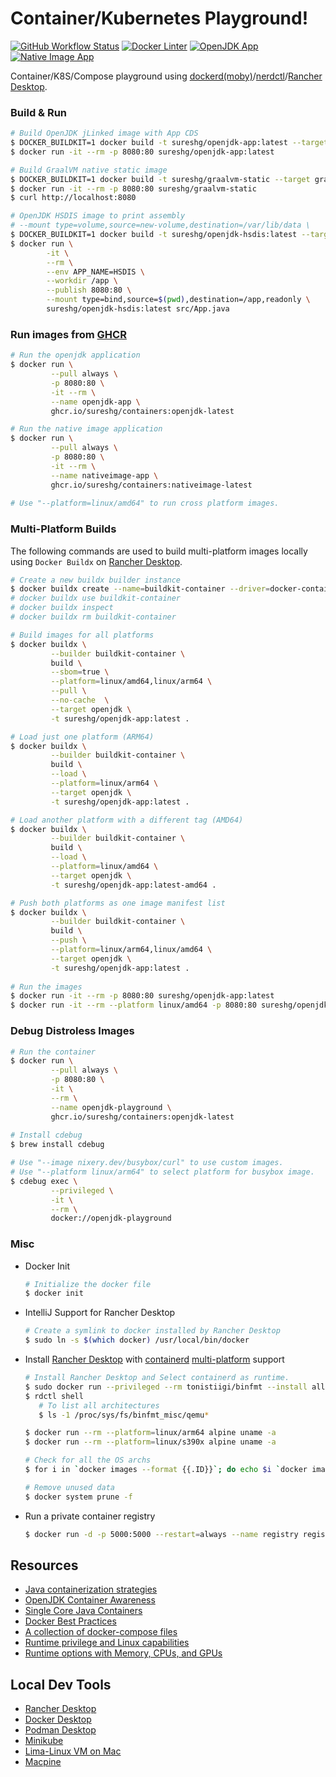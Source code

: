 # Container/Kubernetes Playground!

[![GitHub Workflow Status][gha_badge]][gha_url]
[![Docker Linter][lint_img]][lint_url]
[![OpenJDK App][openjdk_app_img]][container-images]
[![Native Image App][nativeimage_app_img]][container-images]

Container/K8S/Compose playground using [dockerd(moby)][7]/[nerdctl][2]/[Rancher Desktop][3].

### Build & Run

```bash
# Build OpenJDK jLinked image with App CDS
$ DOCKER_BUILDKIT=1 docker build -t sureshg/openjdk-app:latest --target openjdk .
$ docker run -it --rm -p 8080:80 sureshg/openjdk-app:latest

# Build GraalVM native static image
$ DOCKER_BUILDKIT=1 docker build -t sureshg/graalvm-static --target graalvm-static .
$ docker run -it --rm -p 8080:80 sureshg/graalvm-static
$ curl http://localhost:8080

# OpenJDK HSDIS image to print assembly
# --mount type=volume,source=new-volume,destination=/var/lib/data \
$ DOCKER_BUILDKIT=1 docker build -t sureshg/openjdk-hsdis:latest --target openjdk-hsdis .
$ docker run \
        -it \
        --rm \
        --env APP_NAME=HSDIS \
        --workdir /app \
        --publish 8080:80 \
        --mount type=bind,source=$(pwd),destination=/app,readonly \
        sureshg/openjdk-hsdis:latest src/App.java                       
```

### Run images from [GHCR][container-images]

```Bash
# Run the openjdk application
$ docker run \
         --pull always \
         -p 8080:80 \
         -it --rm \
         --name openjdk-app \
         ghcr.io/sureshg/containers:openjdk-latest

# Run the native image application
$ docker run \
         --pull always \
         -p 8080:80 \
         -it --rm \
         --name nativeimage-app \
         ghcr.io/sureshg/containers:nativeimage-latest
        
# Use "--platform=linux/amd64" to run cross platform images.         
```

### Multi-Platform Builds

The following commands are used to build multi-platform images locally using `Docker Buildx` on [Rancher Desktop][3].

```bash
# Create a new buildx builder instance
$ docker buildx create --name=buildkit-container --driver=docker-container
# docker buildx use buildkit-container
# docker buildx inspect
# docker buildx rm buildkit-container

# Build images for all platforms
$ docker buildx \
         --builder buildkit-container \
         build \
         --sbom=true \
         --platform=linux/amd64,linux/arm64 \
         --pull \
         --no-cache  \
         --target openjdk \
         -t sureshg/openjdk-app:latest .

# Load just one platform (ARM64)
$ docker buildx \
         --builder buildkit-container \
         build \
         --load \
         --platform=linux/arm64 \
         --target openjdk \
         -t sureshg/openjdk-app:latest .

# Load another platform with a different tag (AMD64)
$ docker buildx \
         --builder buildkit-container \
         build \
         --load \
         --platform=linux/amd64 \
         --target openjdk \
         -t sureshg/openjdk-app:latest-amd64 .

# Push both platforms as one image manifest list
$ docker buildx \
         --builder buildkit-container \
         build \
         --push \
         --platform=linux/arm64,linux/amd64 \
         --target openjdk \
         -t sureshg/openjdk-app:latest .  
         
# Run the images
$ docker run -it --rm -p 8080:80 sureshg/openjdk-app:latest
$ docker run -it --rm --platform linux/amd64 -p 8080:80 sureshg/openjdk-app:latest-amd64            
```

### Debug Distroless Images

```bash       
# Run the container
$ docker run \
         --pull always \
         -p 8080:80 \
         -it \
         --rm \
         --name openjdk-playground \
         ghcr.io/sureshg/containers:openjdk-latest
       
# Install cdebug
$ brew install cdebug  

# Use "--image nixery.dev/busybox/curl" to use custom images.
# Use "--platform linux/arm64" to select platform for busybox image.    
$ cdebug exec \
         --privileged \
         -it \
         --rm \
         docker://openjdk-playground
```

### Misc

- Docker Init

  ```bash
  # Initialize the docker file
  $ docker init
  ```

- IntelliJ Support for Rancher Desktop

  ```bash
  # Create a symlink to docker installed by Rancher Desktop
  $ sudo ln -s $(which docker) /usr/local/bin/docker
  ```
- Install [Rancher Desktop][3] with [containerd][0] [multi-platform][1] support

  ```bash
  # Install Rancher Desktop and Select containerd as runtime.
  $ sudo docker run --privileged --rm tonistiigi/binfmt --install all
  $ rdctl shell
     # To list all architectures
     $ ls -1 /proc/sys/fs/binfmt_misc/qemu*
  
  $ docker run --rm --platform=linux/arm64 alpine uname -a
  $ docker run --rm --platform=linux/s390x alpine uname -a
  
  # Check for all the OS archs
  $ for i in `docker images --format {{.ID}}`; do echo $i `docker image inspect $i | grep -e Architecture -e Os`; done
  
  # Remove unused data
  $ docker system prune -f
  ```

- Run a private container registry

  ```bash
  $ docker run -d -p 5000:5000 --restart=always --name registry registry:2
  ```

## Resources

- [Java containerization strategies](https://learn.microsoft.com/en-us/azure/developer/java/containers/)
- [OpenJDK Container Awareness](https://developers.redhat.com/articles/2022/04/19/java-17-whats-new-openjdks-container-awareness)
- [Single Core Java Containers](https://developers.redhat.com/articles/2022/04/19/best-practices-java-single-core-containers#)
- [Docker Best Practices](https://docs.docker.com/develop/develop-images/dockerfile_best-practices/#add-or-copy)
- [A collection of docker-compose files][6]
- [Runtime privilege and Linux capabilities](https://docs.docker.com/engine/reference/run/#runtime-privilege-and-linux-capabilities)
- [Runtime options with Memory, CPUs, and GPUs](https://docs.docker.com/config/containers/resource_constraints/)

## Local Dev Tools

- [Rancher Desktop][3]
- [Docker Desktop](https://www.docker.com/products/docker-desktop/)
- [Podman Desktop](https://podman-desktop.io/)
- [Minikube](https://minikube.sigs.k8s.io/docs/start/)
- [Lima-Linux VM on Mac](https://github.com/lima-vm/lima)
- [Macpine](https://github.com/beringresearch/macpine)

[0]: https://github.com/containerd/containerd

[1]: https://github.com/containerd/nerdctl/blob/master/docs/multi-platform.md

[2]: https://github.com/containerd/nerdctl

[3]: https://github.com/rancher-sandbox/rancher-desktop

[4]: https://k3s.io/

[5]: https://github.com/jpetazzo/minimage

[6]: https://github.com/jonatan-ivanov/local-services

[7]: https://github.com/moby/moby


[gha_url]: https://github.com/sureshg/containers/actions/workflows/container-build.yml

[gha_img]: https://github.com/sureshg/containers/actions/workflows/container-build.yml/badge.svg

[gha_badge]: https://img.shields.io/github/actions/workflow/status/sureshg/containers/container-build.yml?branch=main&color=green&label=Container%20Build&logo=Github-Actions&logoColor=green

[lint_url]: https://hadolint.github.io/hadolint/

[lint_img]: https://img.shields.io/badge/Dockerfile%20Linter-%E2%9D%A4-2596ec.svg?logo=Docker&logoColor=2596ec

[openjdk_app_img]: https://ghcr-badge.egpl.dev/sureshg/containers/size?tag=openjdk-latest&label=OpenJDK%20App&color=mediumslateblue

[nativeimage_app_img]: https://ghcr-badge.egpl.dev/sureshg/containers/size?tag=nativeimage-latest&label=NativeImage%20App&color=mediumvioletred

[container-images]: https://github.com/sureshg/containers/pkgs/container/containers
